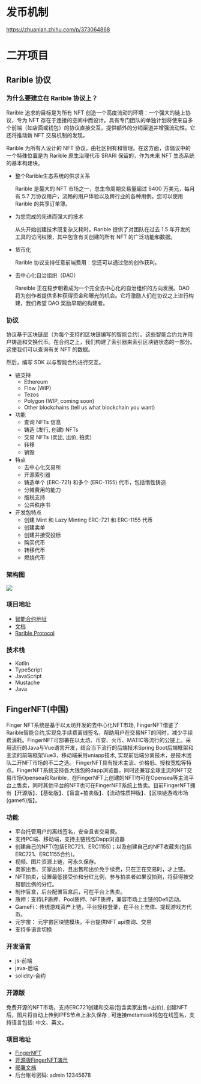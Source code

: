 # 发币机制
https://zhuanlan.zhihu.com/p/373064868

# 二开项目
## Rarible 协议
### 为什么要建立在 Rarible 协议上？
Rarible 追求的目标是为所有 NFT 创造一个高度流动的环境：一个强大的链上协议，专为 NFT 存在于连接的空间中而设计。具有专门团队的单独计划将使来自多个前端（如店面或钱包）的协议直接交互，提供额外的分销渠道并增强流动性。它还将推动新 NFT 交易机制的发现。

Rarible 为所有人设计的 NFT 协议，由社区拥有和管理。在这方面，该倡议中的一个特殊位置是为 Rarible 原生治理代币 $RARI 保留的，作为未来 NFT 生态系统的基本构建块。

- 整个Rarible生态系统的供求关系

	Rarible 是最大的 NFT 市场之一，总生命周期交易量超过 6400 万美元，每月有 5.7 万协议用户，流畅的用户体验以及跨行业的各种用例。您可以使用 Rarible 的共享订单簿。

- 为您完成的先进而强大的技术

	从头开始创建技术既复杂又耗时。Rarible 提供了对团队在过去 1.5 年开发的工具的访问权限，其中包含有关创建的所有 NFT 的广泛功能和数据。

- 货币化

	Rarible 协议支持任意前端费用：您还可以通过您的创作获利。

- 去中心化自治组织（DAO）

	Rareible 正在稳步朝着成为一个完全去中心化的自治组织的方向发展。DAO 将为创作者提供多种获得资金和曝光的机会。它将激励人们在协议之上进行构建，我们希望 DAO 奖励早期的构建者。
	
### 协议
协议基于区块链层（为每个支持的区块链编写的智能合约）。这些智能合约允许用户铸造和交换代币。在合约之上，我们构建了索引器来索引区块链状态的一部分。这使我们可以查询有关 NFT 的数据。

然后，编写 SDK 以与智能合约进行交互。

- 链支持
	- Ethereum
	- Flow (WIP)
	- Tezos
	- Polygon (WIP, coming soon)
	- Other blockchains (tell us what blockchain you want)
- 功能
	- 查询 NFTs 信息
	- 铸造 (发行, 创建) NFTs
	- 交易 NFTs (卖出, 出价, 拍卖)
	- 转移
	- 销毁
- 特点
	- 去中心化交易所
	- 开源索引器
	- 铸造单个 (ERC-721) 和多个 (ERC-1155) 代币，包括惰性铸造
	- 分摊费用的能力
	- 版税支持
	- 公共秩序书
- 开发包特点
	- 创建 Mint 和 Lazy Minting ERC-721 和 ERC-1155 代币
	- 创建卖单
	- 创建并接受投标
	- 购买代币
	- 转移代币
	- 燃烧代币

### 架构图
![](https://docs.rarible.org/overview/img/union_architecture.png)

### 项目地址
- [智能合约地址](https://docs.rarible.org/ethereum/smart-contracts/smart-contracts/)
- [文档](https://docs.rarible.org/)
- [Rarible Protocol](https://github.com/rarible)

### 技术栈
- Kotlin
- TypeScript
- JavaScript
- Mustache
- Java

## FingerNFT(中国)
Finger NFT系统是基于以太坊开发的去中心化NFT市场, FingerNFT借鉴了Rarible智能合约,实现免手续费离线签名，帮助用户在交易NFT的同时，减少手续费消耗。FingerNFT可部署在以太坊、币安、火币、MATIC等流行的公链上。采用流行的Java与Vue语言开发，结合当下流行的后端技术Spring Boot后端框架和主流的前端框架Vue3，移动端采用uniapp技术, 实现前后端分离技术，是技术团队二开NFT市场的不二之选。 FingerNFT具有技术主流、价格低、授权宽松等特点。FingerNFT系统支持各大钱包的dapp浏览器，同时还兼容全球主流的NFT交易市场Opensea和Rarible，在FingerNFT上创建的NFT均可在Opensea等主流平台上售卖，同时其他平台的NFT也可在FingerNFT系统上售卖。目前FingerNFT拥有【开源版】、【基础版】、【盲盒+拍卖版】、【流动性质押版】、【区块链游戏市场(gamefi)版】。
### 功能
- 平台托管用户的离线签名，安全且省交易费。
- 支持PC端、移动端，支持主链钱包Dapp浏览器
- 创建自己的NFT(包括ERC721、ERC1155)；以及创建自己的NFT收藏夹(包括ERC721、ERC1155合约)。
- 视频、图片资源上链，可永久保存。
- 卖家出售、买家出价，且出售和出价免手续费，只在正在交易时，才上链。
- NFT拍卖，设置最低接受价和分红比例，参与拍卖者如果没拍到，将获得按交易额比例的分红。
- 制作盲盒，后台配置盲盒后，可在平台上售卖。
- 质押：支持LP质押、Pool质押、NFT质押，兼容市场上主链的Defi活动。
- GameFi：传统游戏资产上链，平台授权登录，在平台上充值、提现游戏方代币。
- 元宇宙： 元宇宙区块链模块，平台提供NFT api查询、交易
- 支持多语言切换

### 开发语言
- js-前端
- java-后端
- solidity-合约

### 开源版
免费开源的NFT市场，支持ERC721创建和交易(包含卖家出售+出价), 创建NFT后，图片将自动上传到IPFS节点上永久保存 , 可连接metamask钱包在线签名，支持语言包括: 中文、英文。
### 项目地址
- [FingerNFT](https://github.com/fingerchar/fingernft)
- [开源版FingerNFT演示](https://fingernft.fingerchar.com/)
- [部署文档](https://github.com/fingerchar/fingernft/blob/main/INSTALL.md)
- 后台账号密码: admin 12345678



